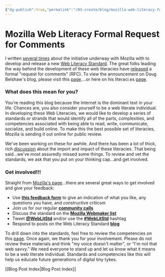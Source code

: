 ```yaml
---
{"dg-publish":true,"permalink":"/03-create/blog/mozilla-web-literacy-formal-request-for-comments/","title":"Mozilla Web Literacy Formal Request for Comments (RFC)","tags":["digital-literacies","mozilla","webliteracy"]}
---
```


# Mozilla Web Literacy Formal Request for Comments

I written [several times](http://wiobyrne.com/tag/web-literacies/) about the initiative underway with Mozilla with to develop and release a new [Web Literacy Standard](https://wiki.mozilla.org/Learning/WebLiteracyStandard). The great folks leading the way behind the development of these web literacies have [released](http://dougbelshaw.com/blog/2013-07-29/web-literacy-standard-rfc/) a formal "request for comments" (RFC). To view the announcement on Doug Belshaw's blog, please visit this [page](http://dougbelshaw.com/blog/2013-07-29/web-literacy-standard-rfc/)....or here on his literaci.es [page](http://literaci.es/where-we-are-heading-with-the-web-literacy-standard).

### What does this mean for you?

You're reading this blog because the Internet is the dominant text in your life. Chances are, you also consider yourself to be a web literate individual. In developing these Web Literacies, we would like to develop a series of standards or strands that would identify all of the parts, complexities, and competencies associated with being able to read, write, communicate, socialize, and build online. To make this the best possible set of literacies, Mozilla is sending it out online for public review.

We've been working on these for awhile. And there has been a lot of thick, rich [discussion](http://weblitstd.tumblr.com/) about the import and impact of these literacies. That being said...we've most assuredly missed some things. To review and vet the standards, we ask that you put on your thinking cap...and get involved.

### Get involved!!!

Straight from [Mozilla's page](https://wiki.mozilla.org/Learning/WebLiteracyStandard)...there are several great ways to get involved and give your feedback:

- Use **[this feedback form](http://weblitstd.wufoo.com/forms/mozilla-web-literacy-standard-rfc/)** to give an indication of what you like, any questions you have, and constructive criticsm
- Join us for our regular **[community calls](https://wiki.mozilla.org/Learning/WebLiteracyStandard/Calls)**
- Discuss the standard on the **[Mozilla Webmaker list](https://groups.google.com/forum/#!forum/mozilla.webmaker)**
- Tweet **[@WebLitStd](http://twitter.com/weblitstd)** and/or use the **[#WebLitStd](https://twitter.com/search/realtime?q=%23weblitstd&src=typd)** hashtag
- Respond to posts on the Web Literacy Standard **[blog](http://weblitstd.tumblr.com/)**

To drill down into the standards, feel free to review the competencies on this [page](https://wiki.mozilla.org/Learning/WebLiteracyStandard/Strands). Once again, we thank you for your involvement. Please do not review these materials and think "my voice doesn't matter", or "I'm not that web savvy." We need everyone to stand up and let us know what it means to be a web literate individual. Standards and competencies like this will help us educate future generations of digital tiny tykes.

[[Blog Post Index\|Blog Post Index]]